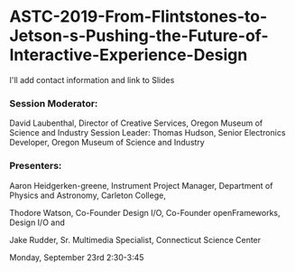 # ASTC-2019-From-Flintstones-to-Jetson-s-Pushing-the-Future-of-Interactive-Experience-Design


I'll add contact information and link to Slides

### Session Moderator:

David Laubenthal, Director of Creative Services, Oregon Museum of Science and Industry
Session Leader:
Thomas Hudson, Senior Electronics Developer, Oregon Museum of Science and Industry

### Presenters:

Aaron Heidgerken-greene, Instrument Project Manager, Department of Physics and Astronomy, Carleton College,

Thodore Watson, Co-Founder Design I/O, Co-Founder openFrameworks, Design I/O and 

Jake Rudder, Sr. Multimedia Specialist, Connecticut Science Center

Monday, September 23rd 2:30-3:45


